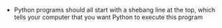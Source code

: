 * Python programs should all start with a shebang line at the top, which tells your computer that you want Python to execute this program